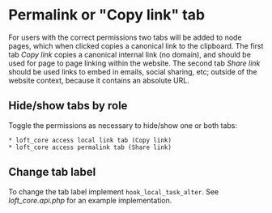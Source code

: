 # Permalink or "Copy link" tab

For users with the correct permissions two tabs will be added to node pages, which when clicked copies a canonical link to the clipboard.  The first tab _Copy link_ copies a canonical internal link (no domain), and should be used for page to page linking within the website.  The second tab _Share link_ should be used links to embed in emails, social sharing, etc; outside of the website context, because it contains an absolute URL.

## Hide/show tabs by role

Toggle the permissions as necessary to hide/show one or both tabs:
    
    * loft_core access local link tab (Copy link)
    * loft_core access permalink tab (Share link)

## Change tab label

To change the tab label implement `hook_local_task_alter`.  See _loft_core.api.php_ for an example implementation.
